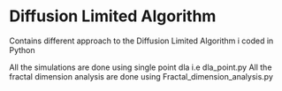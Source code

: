 # Diffusion Limited Algorithm
Contains different approach to the Diffusion Limited Algorithm i coded in Python

All the simulations are done using single point dla i.e dla_point.py
All the fractal dimension analysis are done using Fractal_dimension_analysis.py
